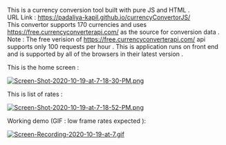 This is a currency conversion tool built with pure JS and HTML .<br>
URL Link : https://padaliya-kapil.github.io/currencyConvertorJS/ <br>
This convertor supports 170 currencies and uses https://free.currencyconverterapi.com/ as the source for conversion data . 
Note  :  The free verision of https://free.currencyconverterapi.com/ api supports only 100 requests per hour .
This is application runs on front end and is supported by all of the browsers in their latest version .

This is the home screen :

[![Screen-Shot-2020-10-19-at-7-18-30-PM.png](https://i.postimg.cc/BbPdWFgv/Screen-Shot-2020-10-19-at-7-18-30-PM.png)](https://postimg.cc/1VPWwfbx)


This is list of rates :

[![Screen-Shot-2020-10-19-at-7-18-52-PM.png](https://i.postimg.cc/htnPr4Dm/Screen-Shot-2020-10-19-at-7-18-52-PM.png)](https://postimg.cc/Lnyp4pZ4)


Working demo (GIF : low frame rates expected ):

[![Screen-Recording-2020-10-19-at-7.gif](https://i.postimg.cc/0N3TVZY4/Screen-Recording-2020-10-19-at-7.gif)](https://postimg.cc/qtsDRsZc)

